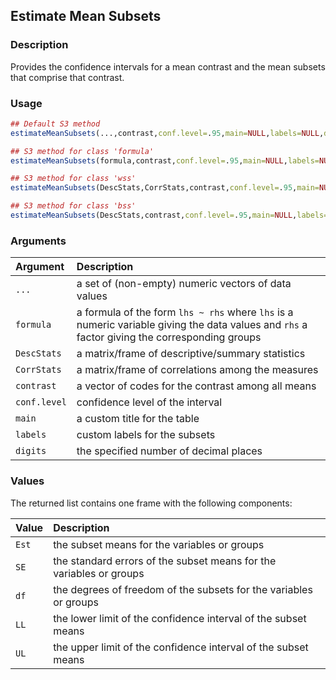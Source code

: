 ## Estimate Mean Subsets

### Description

Provides the confidence intervals for a mean contrast and the mean subsets that comprise that contrast.

### Usage

```r
## Default S3 method
estimateMeanSubsets(...,contrast,conf.level=.95,main=NULL,labels=NULL,digits=3)

## S3 method for class 'formula'
estimateMeanSubsets(formula,contrast,conf.level=.95,main=NULL,labels=NULL,digits=3)

## S3 method for class 'wss'
estimateMeanSubsets(DescStats,CorrStats,contrast,conf.level=.95,main=NULL,labels=NULL,digits=3)

## S3 method for class 'bss'
estimateMeanSubsets(DescStats,contrast,conf.level=.95,main=NULL,labels=NULL,digits=3)
```

### Arguments

Argument | Description
:-- | :--
```...``` | a set of (non-empty) numeric vectors of data values
```formula``` | a formula of the form `lhs ~ rhs` where `lhs` is a numeric variable giving the data values and `rhs` a factor giving the corresponding groups
```DescStats```  | a matrix/frame of descriptive/summary statistics
```CorrStats``` | a matrix/frame of correlations among the measures
```contrast``` | a vector of codes for the contrast among all means
```conf.level``` | confidence level of the interval
```main``` | a custom title for the table
```labels``` | custom labels for the subsets
```digits``` | the specified number of decimal places

### Values

The returned list contains one frame with the following components:

Value | Description
:-- | :--
```Est``` | the subset means for the variables or groups
```SE``` | the standard errors of the subset means for the variables or groups
```df``` | the degrees of freedom of the subsets for the variables or groups
```LL``` | the lower limit of the confidence interval of the subset means
```UL``` | the upper limit of the confidence interval of the subset means
